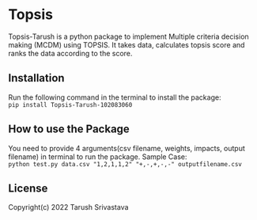 # Topsis
Topsis-Tarush is a python package to implement Multiple criteria decision making (MCDM) using TOPSIS. It takes data, calculates topsis score and ranks the data according to the score.

## Installation
Run the following command in the terminal to install the package:<br />
```pip install Topsis-Tarush-102083060```

## How to use the Package
You need to provide 4 arguments(csv filename, weights, impacts, output filename) in terminal to run the package.
Sample Case:<br />
```python test.py data.csv "1,2,1,1,2" "+,-,+,-,-" outputfilename.csv```

## License

Copyright(c) 2022 Tarush Srivastava

